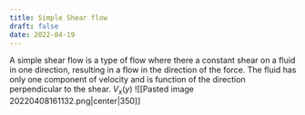 ```yaml
---
title: Simple Shear flow
draft: false
date: 2022-04-19
---
```


A simple shear flow is a type of flow where there a constant shear on a  fluid in one direction, resulting in a flow in the direction of the force. The fluid has only one component of velocity and is function of the direction perpendicular to the shear.   $V_x(y)$
  ![[Pasted image 20220408161132.png|center|350]]

